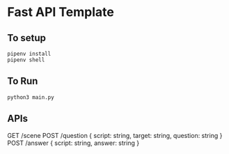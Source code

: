 # Fast API Template

## To setup
```
pipenv install
pipenv shell
```

## To Run
```
python3 main.py
```

## APIs
GET /scene
POST /question
    {
        script: string,
        target: string,
        question: string
    }
POST /answer
    {
        script: string,
        answer: string
    }


